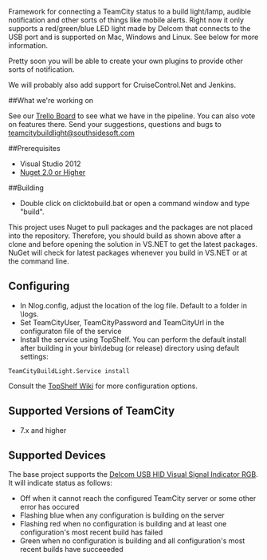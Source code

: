 Framework for connecting a TeamCity status to a build light/lamp, audible notification and other sorts of things like mobile alerts.  Right now it only supports a red/green/blue LED light made by Delcom that connects to the USB port and is supported on Mac, Windows and Linux.  See below for more information.

Pretty soon you will be able to create your own plugins to provide other sorts of notification.

We will probably also add support for CruiseControl.Net and Jenkins.

##What we're working on

See our [Trello Board](https://trello.com/board/team-city-build-light/504b4a2e72e2d9db2e3ede6e) to see what we have in the pipeline.  You can also vote on features there.  Send your suggestions, questions and bugs to [teamcitybuildlight@southsidesoft.com](mailto://teamcitybuildlight@southsidesoft.com)


##Prerequisites

* Visual Studio 2012
* [Nuget 2.0 or Higher](http://www.nuget.org)

##Building

* Double click on clicktobuild.bat or open a command window and type "build<return>".

This project uses Nuget to pull packages and the packages are not placed into the repository.  Therefore, you should build as shown above after a clone and before opening the solution in VS.NET to get the latest packages.  NuGet will check for latest packages whenever you build in VS.NET or at the command line.  

## Configuring

* In Nlog.config, adjust the location of the log file.  Default to a folder in \logs.
* Set TeamCityUser, TeamCityPassword and TeamCityUrl in the configuraton file of the service
* Install the service using TopShelf.  You can perform the default install after building in your bin\debug (or release) directory using default settings:

```
TeamCityBuildLight.Service install
```

Consult the [TopShelf Wiki](https://github.com/Topshelf/Topshelf/wiki/Command-Line) for more configuration options.

## Supported Versions of TeamCity

* 7.x and higher

## Supported Devices

The base project supports the [Delcom USB HID Visual Signal Indicator RGB](http://www.delcomproducts.com/products_USBLMP.asp).  It will indicate status as follows:

* Off when it cannot reach the configured TeamCity server or some other error has occured
* Flashing blue when any configuration is building on the server
* Flashing red when no configuration is building and at least one configuration's most recent build has failed
* Green when no configuration is building and all configuration's most recent builds have succeeeded

